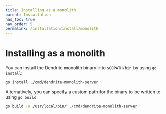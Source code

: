 ```yaml
---
title: Installing as a monolith
parent: Installation
has_toc: true
nav_order: 5
permalink: /installation/install/monolith
---
```


# Installing as a monolith

You can install the Dendrite monolith binary into `$GOPATH/bin` by using `go install`:

```sh
go install ./cmd/dendrite-monolith-server
```

Alternatively, you can specify a custom path for the binary to be written to using `go build`:

```sh
go build -o /usr/local/bin/ ./cmd/dendrite-monolith-server
```
